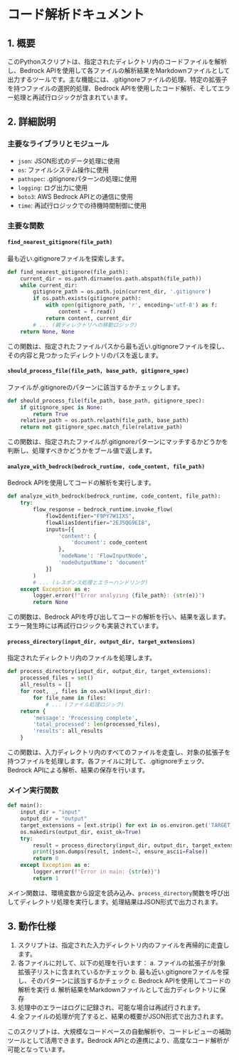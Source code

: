 # コード解析ドキュメント

## 1. 概要
このPythonスクリプトは、指定されたディレクトリ内のコードファイルを解析し、Bedrock APIを使用して各ファイルの解析結果をMarkdownファイルとして出力するツールです。主な機能には、.gitignoreファイルの処理、特定の拡張子を持つファイルの選択的処理、Bedrock APIを使用したコード解析、そしてエラー処理と再試行ロジックが含まれています。

## 2. 詳細説明

### 主要なライブラリとモジュール
- `json`: JSON形式のデータ処理に使用
- `os`: ファイルシステム操作に使用
- `pathspec`: .gitignoreパターンの処理に使用
- `logging`: ログ出力に使用
- `boto3`: AWS Bedrock APIとの通信に使用
- `time`: 再試行ロジックでの待機時間制御に使用

### 主要な関数

#### `find_nearest_gitignore(file_path)`
最も近い.gitignoreファイルを探索します。
```python
def find_nearest_gitignore(file_path):
    current_dir = os.path.dirname(os.path.abspath(file_path))
    while current_dir:
        gitignore_path = os.path.join(current_dir, '.gitignore')
        if os.path.exists(gitignore_path):
            with open(gitignore_path, 'r', encoding='utf-8') as f:
                content = f.read()
            return content, current_dir
        # ... (親ディレクトリへの移動ロジック)
    return None, None
```
この関数は、指定されたファイルパスから最も近い.gitignoreファイルを探し、その内容と見つかったディレクトリのパスを返します。

#### `should_process_file(file_path, base_path, gitignore_spec)`
ファイルが.gitignoreのパターンに該当するかチェックします。
```python
def should_process_file(file_path, base_path, gitignore_spec):
    if gitignore_spec is None:
        return True
    relative_path = os.path.relpath(file_path, base_path)
    return not gitignore_spec.match_file(relative_path)
```
この関数は、指定されたファイルが.gitignoreパターンにマッチするかどうかを判断し、処理すべきかどうかをブール値で返します。

#### `analyze_with_bedrock(bedrock_runtime, code_content, file_path)`
Bedrock APIを使用してコードの解析を実行します。
```python
def analyze_with_bedrock(bedrock_runtime, code_content, file_path):
    try:
        flow_response = bedrock_runtime.invoke_flow(
            flowIdentifier="F9PY7W1IXS",
            flowAliasIdentifier="2EJ5QG9EI8",
            inputs=[{
                'content': {
                    'document': code_content
                },
                'nodeName': 'FlowInputNode',
                'nodeOutputName': 'document'
            }]
        )
        # ... (レスポンス処理とエラーハンドリング)
    except Exception as e:
        logger.error(f"Error analyzing {file_path}: {str(e)}")
        return None
```
この関数は、Bedrock APIを呼び出してコードの解析を行い、結果を返します。エラー発生時には再試行ロジックも実装されています。

#### `process_directory(input_dir, output_dir, target_extensions)`
指定されたディレクトリ内のファイルを処理します。
```python
def process_directory(input_dir, output_dir, target_extensions):
    processed_files = set()
    all_results = []
    for root, _, files in os.walk(input_dir):
        for file_name in files:
            # ... (ファイル処理ロジック)
    return {
        'message': 'Processing complete',
        'total_processed': len(processed_files),
        'results': all_results
    }
```
この関数は、入力ディレクトリ内のすべてのファイルを走査し、対象の拡張子を持つファイルを処理します。各ファイルに対して、.gitignoreチェック、Bedrock APIによる解析、結果の保存を行います。

### メイン実行関数
```python
def main():
    input_dir = "input"
    output_dir = "output"
    target_extensions = [ext.strip() for ext in os.environ.get('TARGET_EXTENSIONS', '.py,.js,.java,.cpp').split(',')]
    os.makedirs(output_dir, exist_ok=True)
    try:
        result = process_directory(input_dir, output_dir, target_extensions)
        print(json.dumps(result, indent=2, ensure_ascii=False))
        return 0
    except Exception as e:
        logger.error(f"Error in main: {str(e)}")
        return 1
```
メイン関数は、環境変数から設定を読み込み、`process_directory`関数を呼び出してディレクトリ処理を実行します。処理結果はJSON形式で出力されます。

## 3. 動作仕様
1. スクリプトは、指定された入力ディレクトリ内のファイルを再帰的に走査します。
2. 各ファイルに対して、以下の処理を行います：
   a. ファイルの拡張子が対象拡張子リストに含まれているかチェック
   b. 最も近い.gitignoreファイルを探し、そのパターンに該当するかチェック
   c. Bedrock APIを使用してコードの解析を実行
   d. 解析結果をMarkdownファイルとして出力ディレクトリに保存
3. 処理中のエラーはログに記録され、可能な場合は再試行されます。
4. 全ファイルの処理が完了すると、結果の概要がJSON形式で出力されます。

このスクリプトは、大規模なコードベースの自動解析や、コードレビューの補助ツールとして活用できます。Bedrock APIとの連携により、高度なコード解析が可能となっています。